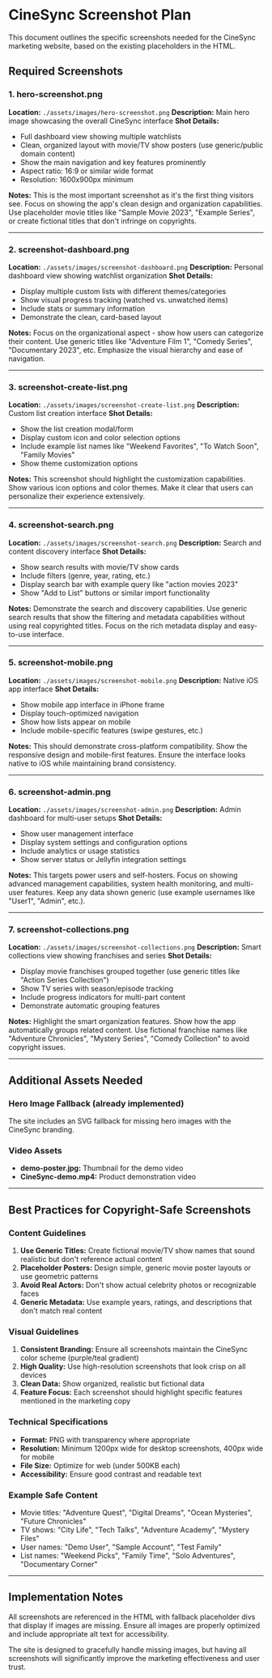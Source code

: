 # CineSync Screenshot Plan

This document outlines the specific screenshots needed for the CineSync marketing website, based on the existing placeholders in the HTML.

## Required Screenshots

### 1. hero-screenshot.png
**Location:** `./assets/images/hero-screenshot.png`
**Description:** Main hero image showcasing the overall CineSync interface
**Shot Details:** 
- Full dashboard view showing multiple watchlists
- Clean, organized layout with movie/TV show posters (use generic/public domain content)
- Show the main navigation and key features prominently
- Aspect ratio: 16:9 or similar wide format
- Resolution: 1600x900px minimum

**Notes:** This is the most important screenshot as it's the first thing visitors see. Focus on showing the app's clean design and organization capabilities. Use placeholder movie titles like "Sample Movie 2023", "Example Series", or create fictional titles that don't infringe on copyrights.

---

### 2. screenshot-dashboard.png
**Location:** `./assets/images/screenshot-dashboard.png`
**Description:** Personal dashboard view showing watchlist organization
**Shot Details:**
- Display multiple custom lists with different themes/categories
- Show visual progress tracking (watched vs. unwatched items)
- Include stats or summary information
- Demonstrate the clean, card-based layout

**Notes:** Focus on the organizational aspect - show how users can categorize their content. Use generic titles like "Adventure Film 1", "Comedy Series", "Documentary 2023", etc. Emphasize the visual hierarchy and ease of navigation.

---

### 3. screenshot-create-list.png
**Location:** `./assets/images/screenshot-create-list.png`
**Description:** Custom list creation interface
**Shot Details:**
- Show the list creation modal/form
- Display custom icon and color selection options
- Include example list names like "Weekend Favorites", "To Watch Soon", "Family Movies"
- Show theme customization options

**Notes:** This screenshot should highlight the customization capabilities. Show various icon options and color themes. Make it clear that users can personalize their experience extensively.

---

### 4. screenshot-search.png
**Location:** `./assets/images/screenshot-search.png`
**Description:** Search and content discovery interface
**Shot Details:**
- Show search results with movie/TV show cards
- Include filters (genre, year, rating, etc.)
- Display search bar with example query like "action movies 2023"
- Show "Add to List" buttons or similar import functionality

**Notes:** Demonstrate the search and discovery capabilities. Use generic search results that show the filtering and metadata capabilities without using real copyrighted titles. Focus on the rich metadata display and easy-to-use interface.

---

### 5. screenshot-mobile.png
**Location:** `./assets/images/screenshot-mobile.png`
**Description:** Native iOS app interface
**Shot Details:**
- Show mobile app interface in iPhone frame
- Display touch-optimized navigation
- Show how lists appear on mobile
- Include mobile-specific features (swipe gestures, etc.)

**Notes:** This should demonstrate cross-platform compatibility. Show the responsive design and mobile-first features. Ensure the interface looks native to iOS while maintaining brand consistency.

---

### 6. screenshot-admin.png
**Location:** `./assets/images/screenshot-admin.png`
**Description:** Admin dashboard for multi-user setups
**Shot Details:**
- Show user management interface
- Display system settings and configuration options
- Include analytics or usage statistics
- Show server status or Jellyfin integration settings

**Notes:** This targets power users and self-hosters. Focus on showing advanced management capabilities, system health monitoring, and multi-user features. Keep any data shown generic (use example usernames like "User1", "Admin", etc.).

---

### 7. screenshot-collections.png
**Location:** `./assets/images/screenshot-collections.png`
**Description:** Smart collections view showing franchises and series
**Shot Details:**
- Display movie franchises grouped together (use generic titles like "Action Series Collection")
- Show TV series with season/episode tracking
- Include progress indicators for multi-part content
- Demonstrate automatic grouping features

**Notes:** Highlight the smart organization features. Show how the app automatically groups related content. Use fictional franchise names like "Adventure Chronicles", "Mystery Series", "Comedy Collection" to avoid copyright issues.

---

## Additional Assets Needed

### Hero Image Fallback (already implemented)
The site includes an SVG fallback for missing hero images with the CineSync branding.

### Video Assets
- **demo-poster.jpg:** Thumbnail for the demo video
- **CineSync-demo.mp4:** Product demonstration video

---

## Best Practices for Copyright-Safe Screenshots

### Content Guidelines
1. **Use Generic Titles:** Create fictional movie/TV show names that sound realistic but don't reference actual content
2. **Placeholder Posters:** Design simple, generic movie poster layouts or use geometric patterns
3. **Avoid Real Actors:** Don't show actual celebrity photos or recognizable faces
4. **Generic Metadata:** Use example years, ratings, and descriptions that don't match real content

### Visual Guidelines
1. **Consistent Branding:** Ensure all screenshots maintain the CineSync color scheme (purple/teal gradient)
2. **High Quality:** Use high-resolution screenshots that look crisp on all devices
3. **Clean Data:** Show organized, realistic but fictional data
4. **Feature Focus:** Each screenshot should highlight specific features mentioned in the marketing copy

### Technical Specifications
- **Format:** PNG with transparency where appropriate
- **Resolution:** Minimum 1200px wide for desktop screenshots, 400px wide for mobile
- **File Size:** Optimize for web (under 500KB each)
- **Accessibility:** Ensure good contrast and readable text

### Example Safe Content
- Movie titles: "Adventure Quest", "Digital Dreams", "Ocean Mysteries", "Future Chronicles"
- TV shows: "City Life", "Tech Talks", "Adventure Academy", "Mystery Files"
- User names: "Demo User", "Sample Account", "Test Family"
- List names: "Weekend Picks", "Family Time", "Solo Adventures", "Documentary Corner"

---

## Implementation Notes

All screenshots are referenced in the HTML with fallback placeholder divs that display if images are missing. Ensure all images are properly optimized and include appropriate alt text for accessibility.

The site is designed to gracefully handle missing images, but having all screenshots will significantly improve the marketing effectiveness and user trust.
